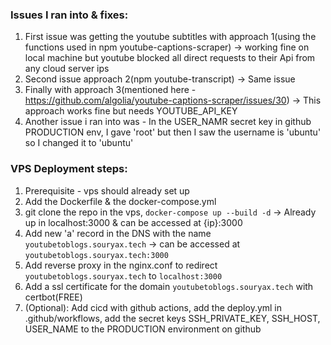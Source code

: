 ### Issues I ran into & fixes:
1. First issue was getting the youtube subtitles with approach 1(using the functions used in npm youtube-captions-scraper) -> working fine on local machine but youtube blocked all direct requests to their Api from any cloud server ips
2. Second issue approach 2(npm youtube-transcript) -> Same issue
3. Finally with approach 3(mentioned here - https://github.com/algolia/youtube-captions-scraper/issues/30) -> This approach works fine but needs YOUTUBE_API_KEY
4. Another issue i ran into was - In the USER_NAMR secret key in github PRODUCTION env, I gave 'root' but then I saw the username is 'ubuntu' so I changed it to 'ubuntu'



### VPS Deployment steps:
1. Prerequisite - vps should already set up
2. Add the Dockerfile & the docker-compose.yml
3. git clone the repo in the vps, `docker-compose up --build -d` -> Already up in localhost:3000 & can be accessed at {ip}:3000
4. Add new 'a' record in the DNS with the name `youtubetoblogs.souryax.tech` -> can be accessed at `youtubetoblogs.souryax.tech:3000`
5. Add reverse proxy in the nginx.conf to redirect `youtubetoblogs.souryax.tech` to `localhost:3000`
6. Add a ssl certificate for the domain `youtubetoblogs.souryax.tech` with certbot(FREE)
7. (Optional): Add cicd with github actions, add the deploy.yml in .github/workflows, add the secret keys SSH_PRIVATE_KEY, SSH_HOST, USER_NAME to the PRODUCTION environment on github